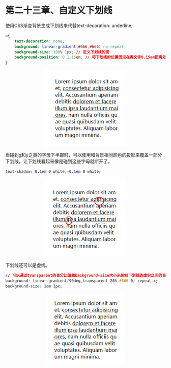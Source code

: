 # 第二十三章、自定义下划线
使用CSS渐变背景生成下划线来代替text-decoration: underline;
```css
a{
    text-decoration: none;
    background: linear-gradient(#666,#666) no-repeat;
    background-size: 100% 1px; // 定义下划线的宽
    background-position: 0 1.15em; // 将下划线的位置固定在离文字0.15em距离处。
}
```
<div align=center><img src="../../img/css-secret/23/1.png"></div>  

当碰到g和y之类的字母下半部时，可以使用和背景相同颜色的投影来覆盖一部分下划线，让下划线看起来像是碰到这些字母就断开了。
```css
text-shadow: 0.1em 0 white,-0.1em 0 white;
```
<div align=center><img src="../../img/css-secret/23/2.png"></div>  

下划线还可以是虚线。
```css
// 可以通过transparent的百分比值和background-size大小来控制下划线的虚实之间的百分比和疏密。
background: linear-gradient(90deg,transparent 20%,#666 0) repeat-x; 
background-size: 1em 1px; 
```
<div align=center><img src="../../img/css-secret/23/3.png"></div>  

